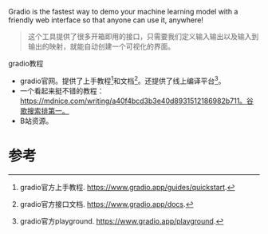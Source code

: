 Gradio is the fastest way to demo your machine learning model with a friendly web interface so that anyone can use it, anywhere!

> 这个工具提供了很多开箱即用的接口，只需要我们定义输入输出以及输入到输出的映射，就能自动创建一个可视化的界面。

gradio教程

- gradio官网。提供了上手教程[^2]和文档[^3]。还提供了线上编译平台[^4]。
- 一个看起来挺不错的教程：https://mdnice.com/writing/a40f4bcd3b3e40d8931512186982b711。谷歌搜索排第一。
- B站资源。



# 参考

[^1]: gradio官网. https://www.gradio.app/.
[^2]: gradio官方上手教程. https://www.gradio.app/guides/quickstart.
[^3]: gradio官方接口文档. https://www.gradio.app/docs.
[^4]: gradio官方playground. https://www.gradio.app/playground.

